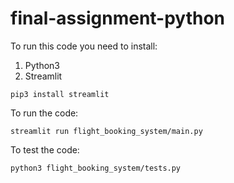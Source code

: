 # final-assignment-python

To run this code you need to install:

1. Python3
2. Streamlit
```
pip3 install streamlit
```

To run the code:
```
streamlit run flight_booking_system/main.py
```

To test the code:
```
python3 flight_booking_system/tests.py
```

